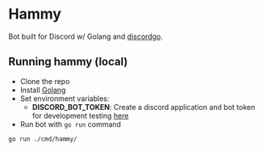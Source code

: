 Hammy
=========
Bot built for Discord w/ Golang and [discordgo](https://github.com/bwmarrin/discordgo).

## Running hammy (local)

* Clone the repo
* Install [Golang](https://go.dev/dl/)
* Set environment variables:
  * **DISCORD_BOT_TOKEN**: Create a discord application and bot token for development testing [here](https://discordapp.com/developers/applications/)
* Run bot with `go run` command

```bash
go run ./cmd/hammy/
```

